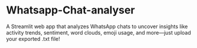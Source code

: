 # Whatsapp-Chat-analyser
A Streamlit web app that analyzes WhatsApp chats to uncover insights like activity trends, sentiment, word clouds, emoji usage, and more—just upload your exported .txt file!
